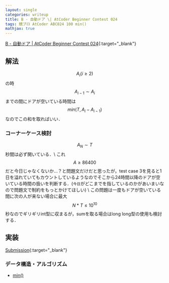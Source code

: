 ```yaml
---
layout: single
categories: writeup
title: B - 自動ドア \| AtCoder Beginner Contest 024
tags: 競プロ AtCoder ABC024 100 min()
mathjax: true
---
```


[B - 自動ドア \| AtCoder Beginner Contest 024](https://beta.atcoder.jp/contests/abc024/tasks/abc024_b){:target="_blank"}

## 解法
$$A_i (i \ge 2) $$の時 $$A_{i-1} \sim A_i$$ までの間にドアが空いている時間は$$min(T, A_i - A_{i-1})$$なのでこの和を取ればいい．
### コーナーケース検討
$$A_N \sim T$$ 秒間は必ず開いている．\\
これ$$ A \ge 86400 $$ だと今日じゃなくないか…？と問題文だけだと思ったが，test case 3を見ると1日を溢れていてもカウントしているようなのでそこから24時間以降のドアが空いている時間の扱いを判断する．(`今日`がどこまでを指しているのかがあいまいなので問題文で制約をもっとかけてほしい)
\\
この問題は一度もドアが空いている間に次の人が来ない場合に最大$$N * T \le 10^{10} $$秒なのでギリギリint型に収まるが，sumを取る場合はlong long型の使用も検討する．
## 実装

[Submission](https://beta.atcoder.jp/contests/abc024/submissions/3088464){:target="_blank"}

### データ構造・アルゴリズム
- [min()](http://www.cplusplus.com/reference/algorithm/min/)